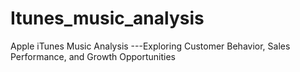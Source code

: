 # Itunes_music_analysis
Apple iTunes Music Analysis ---Exploring Customer Behavior, Sales Performance, and Growth Opportunities
